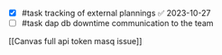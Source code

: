 - [x] #task tracking of external plannings ✅ 2023-10-27
-  [ ] #task dap db downtime communication to the team

[[Canvas full api token masq issue]]